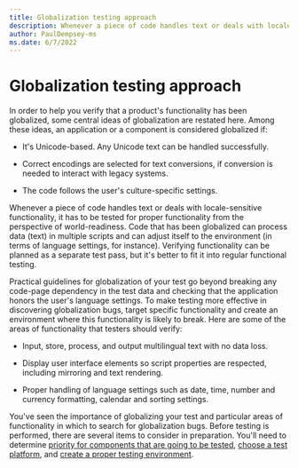 ```yaml
---
title: Globalization testing approach
description: Whenever a piece of code handles text or deals with locale-sensitive functionality, it has to be tested for proper functionality from the perspective of world-readiness.
author: PaulDempsey-ms
ms.date: 6/7/2022
---
```


# Globalization testing approach

In order to help you verify that a product's functionality has been globalized, some central ideas of globalization are restated here.
Among these ideas, an application or a component is considered globalized if:

* It's Unicode-based. Any Unicode text can be handled successfully.

* Correct encodings are selected for text conversions, if conversion is needed to interact with legacy systems.

* The code follows the user's culture-specific settings.

Whenever a piece of code handles text or deals with locale-sensitive functionality, it has to be tested for proper functionality from the perspective of world-readiness.
Code that has been globalized can process data (text) in multiple scripts and can adjust itself to the environment (in terms of language settings, for instance).
Verifying functionality can be planned as a separate test pass, but it's better to fit it into regular functional testing.

Practical guidelines for globalization of your test go beyond breaking any code-page dependency in the test data and checking that the application honors the user's language settings.
To make testing more effective in discovering globalization bugs, target specific functionality and create an environment where this functionality is likely to break.
Here are some of the areas of functionality that testers should verify:

* Input, store, process, and output multilingual text with no data loss.

* Display user interface elements so script properties are respected, including mirroring and text rendering.

* Proper handling of language settings such as date, time, number and currency formatting, calendar and sorting settings.

You've seen the importance of globalizing your test and particular areas of functionality in which to search for globalization bugs.
Before testing is performed, there are several items to consider in preparation.
You'll need to determine [priority for components that are going to be tested](prioritize-components.md), [choose a test platform](choose-a-test-platform.md), and [create a proper testing environment](create-the-test-environment.md).
